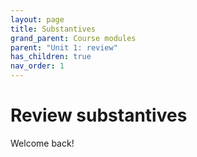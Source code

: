 ```yaml
---
layout: page
title: Substantives
grand_parent: Course modules
parent: "Unit 1: review"
has_children: true
nav_order: 1
---
```


# Review substantives

Welcome back!
